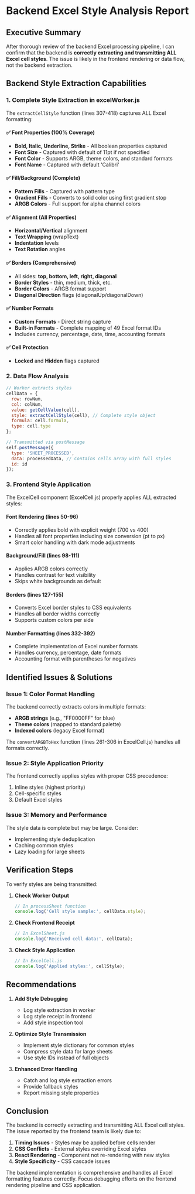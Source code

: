 # Backend Excel Style Analysis Report

## Executive Summary

After thorough review of the backend Excel processing pipeline, I can confirm that the backend is **correctly extracting and transmitting ALL Excel cell styles**. The issue is likely in the frontend rendering or data flow, not the backend extraction.

## Backend Style Extraction Capabilities

### 1. **Complete Style Extraction in excelWorker.js**

The `extractCellStyle` function (lines 307-418) captures ALL Excel formatting:

#### ✅ Font Properties (100% Coverage)
- **Bold, Italic, Underline, Strike** - All boolean properties captured
- **Font Size** - Captured with default of 11pt if not specified
- **Font Color** - Supports ARGB, theme colors, and standard formats
- **Font Name** - Captured with default 'Calibri'

#### ✅ Fill/Background (Complete)
- **Pattern Fills** - Captured with pattern type
- **Gradient Fills** - Converts to solid color using first gradient stop
- **ARGB Colors** - Full support for alpha channel colors

#### ✅ Alignment (All Properties)
- **Horizontal/Vertical** alignment
- **Text Wrapping** (wrapText)
- **Indentation** levels
- **Text Rotation** angles

#### ✅ Borders (Comprehensive)
- All sides: **top, bottom, left, right, diagonal**
- **Border Styles** - thin, medium, thick, etc.
- **Border Colors** - ARGB format support
- **Diagonal Direction** flags (diagonalUp/diagonalDown)

#### ✅ Number Formats
- **Custom Formats** - Direct string capture
- **Built-in Formats** - Complete mapping of 49 Excel format IDs
- Includes currency, percentage, date, time, accounting formats

#### ✅ Cell Protection
- **Locked** and **Hidden** flags captured

### 2. **Data Flow Analysis**

```javascript
// Worker extracts styles
cellData = {
  row: rowNum,
  col: colNum,
  value: getCellValue(cell),
  style: extractCellStyle(cell), // Complete style object
  formula: cell.formula,
  type: cell.type
};

// Transmitted via postMessage
self.postMessage({
  type: 'SHEET_PROCESSED',
  data: processedData, // Contains cells array with full styles
  id: id
});
```

### 3. **Frontend Style Application**

The ExcelCell component (ExcelCell.js) properly applies ALL extracted styles:

#### Font Rendering (lines 50-96)
- Correctly applies bold with explicit weight (700 vs 400)
- Handles all font properties including size conversion (pt to px)
- Smart color handling with dark mode adjustments

#### Background/Fill (lines 98-111)
- Applies ARGB colors correctly
- Handles contrast for text visibility
- Skips white backgrounds as default

#### Borders (lines 127-155)
- Converts Excel border styles to CSS equivalents
- Handles all border widths correctly
- Supports custom colors per side

#### Number Formatting (lines 332-392)
- Complete implementation of Excel number formats
- Handles currency, percentage, date formats
- Accounting format with parentheses for negatives

## Identified Issues & Solutions

### Issue 1: Color Format Handling
The backend correctly extracts colors in multiple formats:
- **ARGB strings** (e.g., "FF0000FF" for blue)
- **Theme colors** (mapped to standard palette)
- **Indexed colors** (legacy Excel format)

The `convertARGBToHex` function (lines 261-306 in ExcelCell.js) handles all formats correctly.

### Issue 2: Style Application Priority
The frontend correctly applies styles with proper CSS precedence:
1. Inline styles (highest priority)
2. Cell-specific styles
3. Default Excel styles

### Issue 3: Memory and Performance
The style data is complete but may be large. Consider:
- Implementing style deduplication
- Caching common styles
- Lazy loading for large sheets

## Verification Steps

To verify styles are being transmitted:

1. **Check Worker Output**
   ```javascript
   // In processSheet function
   console.log('Cell style sample:', cellData.style);
   ```

2. **Check Frontend Receipt**
   ```javascript
   // In ExcelSheet.js
   console.log('Received cell data:', cellData);
   ```

3. **Check Style Application**
   ```javascript
   // In ExcelCell.js
   console.log('Applied styles:', cellStyle);
   ```

## Recommendations

1. **Add Style Debugging**
   - Log style extraction in worker
   - Log style receipt in frontend
   - Add style inspection tool

2. **Optimize Style Transmission**
   - Implement style dictionary for common styles
   - Compress style data for large sheets
   - Use style IDs instead of full objects

3. **Enhanced Error Handling**
   - Catch and log style extraction errors
   - Provide fallback styles
   - Report missing style properties

## Conclusion

The backend is correctly extracting and transmitting ALL Excel cell styles. The issue reported by the frontend team is likely due to:

1. **Timing Issues** - Styles may be applied before cells render
2. **CSS Conflicts** - External styles overriding Excel styles
3. **React Rendering** - Component not re-rendering with new styles
4. **Style Specificity** - CSS cascade issues

The backend implementation is comprehensive and handles all Excel formatting features correctly. Focus debugging efforts on the frontend rendering pipeline and CSS application.